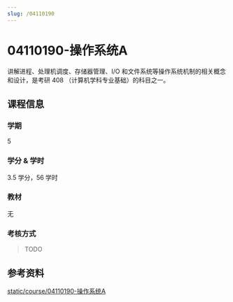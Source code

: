 ```yaml
---
slug: /04110190
---
```


# 04110190-操作系统A

讲解进程、处理机调度、存储器管理、I/O 和文件系统等操作系统机制的相关概念和设计，是考研 408 （计算机学科专业基础）的科目之一。

## 课程信息

### 学期

5

### 学分 & 学时

3.5 学分，56 学时

### 教材

无

### 考核方式

> TODO

## 参考资料

[static/course/04110190-操作系统A](https://github.com/rurumuri/ysuse-2022/tree/master/static/course/04110190-%E6%93%8D%E4%BD%9C%E7%B3%BB%E7%BB%9FA)